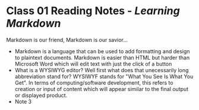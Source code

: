 # Class 01 Reading Notes - *Learning Markdown*

Markdown is our friend, Markdown is our savior...

- Markdown is a language that can be used to add formatting and design to plaintext documents. Markdown is easier than HTML but harder than Microsoft Word which will edit text with just the click of a button
- What is a WYSIWYG editor? Well first what does that unecessarily long abbreviation stand for? WYSIWYF stands for "What You See Is What You Get". In terms of computing/software development, this refers to creation or input of content which will appear similar to the final output or displayed product. 
- Note 3

